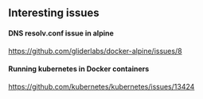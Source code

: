 ## Interesting issues




#### DNS resolv.conf issue in alpine
https://github.com/gliderlabs/docker-alpine/issues/8

#### Running kubernetes in Docker containers
https://github.com/kubernetes/kubernetes/issues/13424